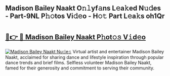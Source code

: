 ## Madison Bailey Naakt O𝚗𝚕yf𝚊ns L𝚎a𝚔ed N𝚞𝚍es - Part-9NL P𝚑𝚘tos Vi𝚍𝚎o - H𝚘𝚝 Part L𝚎a𝚔s oh1Qr

# <h2><a href="http://kf66yl.oniu.top/?m=Madison+Bailey+Naakt">🔗👉 🔴 Madison Bailey Naakt P𝚑ot𝚘𝚜 V𝚒d𝚎o</a></h2>

[![Madison Bailey Naakt Nu𝚍e𝚜](https://i.imgur.com/0qMVB7G.gif)](http://kf66yl.oniu.top/?m=Madison+Bailey+Naakt)
Virtual artist and entertainer Madison Bailey Naakt, acclaimed for sharing dance and lifestyle inspiration through popular dance trends and brief films. Selfless volunteer Madison Bailey Naakt, famed for their generosity and commitment to serving their community.  
